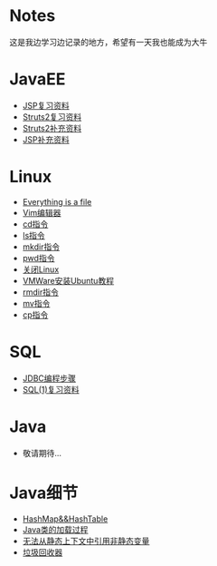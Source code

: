 # Notes
这是我边学习边记录的地方，希望有一天我也能成为大牛
  
# JavaEE

- [JSP复习资料](https://github.com/z2oo/notes/blob/master/JavaEE/JSP.md)
- [Struts2复习资料](https://github.com/z2oo/notes/blob/master/JavaEE/Struts2.md)
- [Struts2补充资料](https://github.com/z2oo/notes/blob/master/JavaEE/Supplement%20of%20Sturts2.md)
- [JSP补充资料](https://github.com/z2oo/notes/blob/master/JavaEE/SupplementofJSP.md)
  
# Linux
- [Everything is a file](https://github.com/z2oo/notes/blob/master/Linux/Everything%20is%20a%20File.md)
- [Vim编辑器](https://github.com/z2oo/notes/blob/master/Linux/Vim.md)
- [cd指令](https://github.com/z2oo/notes/blob/master/Linux/cd.md)
- [ls指令](https://github.com/z2oo/notes/blob/master/Linux/ls.md)
- [mkdir指令](https://github.com/z2oo/notes/blob/master/Linux/mkdir.md)
- [pwd指令](https://github.com/z2oo/notes/blob/master/Linux/pwd.md)
- [关闭Linux](https://github.com/z2oo/notes/blob/master/Linux/shutdown%20Linux.md)
- [VMWare安装Ubuntu教程](https://github.com/z2oo/notes/blob/master/Linux/vmware-install%20Ubuntu.md)
- [rmdir指令](https://github.com/z2oo/notes/blob/master/Linux/rmdir.md)
- [mv指令](https://github.com/z2oo/notes/blob/master/Linux/mv.md)
- [cp指令](https://github.com/z2oo/notes/blob/master/Linux/cp.md)
  
# SQL
- [JDBC编程步骤](https://github.com/z2oo/notes/blob/master/SQL/StepsOfJDBC.md)
- [SQL(1)复习资料](https://github.com/z2oo/notes/blob/master/SQL/SQL(1).md)
  
# Java
- 敬请期待...

# Java细节
- [HashMap&&HashTable](https://github.com/z2oo/notes/blob/master/JavaDetails/HashMap%26%26HashTable.md)
- [Java类的加载过程](https://github.com/z2oo/notes/blob/master/JavaDetails/Java%E7%B1%BB%E5%8A%A0%E8%BD%BD%E8%BF%87%E7%A8%8B.md)
- [无法从静态上下文中引用非静态变量](https://github.com/z2oo/notes/blob/master/JavaDetails/%E9%9D%99%E6%80%81%E4%B8%8E%E9%9D%9E%E9%9D%99%E6%80%81%E4%B9%8B%E9%97%B4%E7%9A%84%E5%BC%95%E7%94%A8.md)
- [垃圾回收器](https://github.com/z2oo/notes/blob/master/JavaDetails/%E5%9E%83%E5%9C%BE%E5%9B%9E%E6%94%B6%E5%99%A8.md)